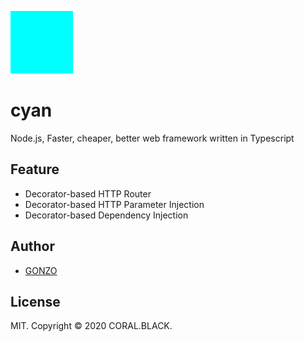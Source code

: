 ![cyan](./cyan.png)

# cyan

Node.js, Faster, cheaper, better web framework written in Typescript

## Feature

- Decorator-based HTTP Router
- Decorator-based HTTP Parameter Injection
- Decorator-based Dependency Injection

## Author

- [GONZO](https://github.com/why2pac)

## License

MIT. Copyright &copy; 2020 CORAL.BLACK.
